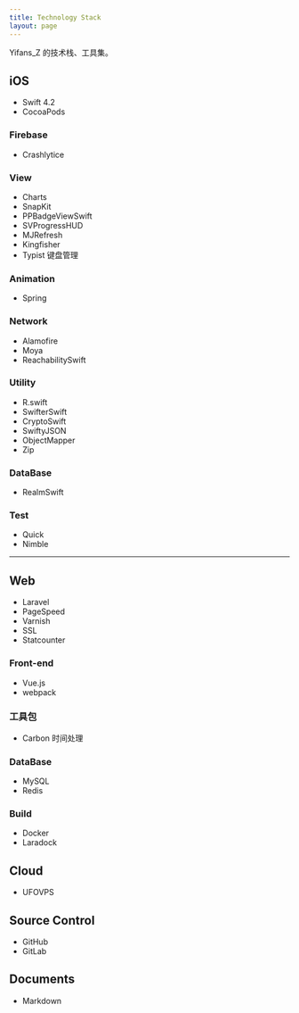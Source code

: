 ```yaml
---
title: Technology Stack
layout: page
---
```


Yifans_Z 的技术栈、工具集。

## iOS

- Swift 4.2
- CocoaPods

### Firebase

- Crashlytice

### View

- Charts
- SnapKit
- PPBadgeViewSwift
- SVProgressHUD
- MJRefresh
- Kingfisher
- Typist 键盘管理

### Animation

- Spring

### Network

- Alamofire
- Moya
- ReachabilitySwift

### Utility

- R.swift
- SwifterSwift
- CryptoSwift
- SwiftyJSON
- ObjectMapper
- Zip

### DataBase

- RealmSwift

### Test

- Quick
- Nimble

---

## Web

- Laravel
- PageSpeed
- Varnish
- SSL
- Statcounter

### Front-end

- Vue.js
- webpack

### 工具包

- Carbon 时间处理

### DataBase

- MySQL
- Redis

### Build

- Docker
 - Laradock

## Cloud

- UFOVPS

## Source Control

- GitHub
- GitLab

## Documents

- Markdown
